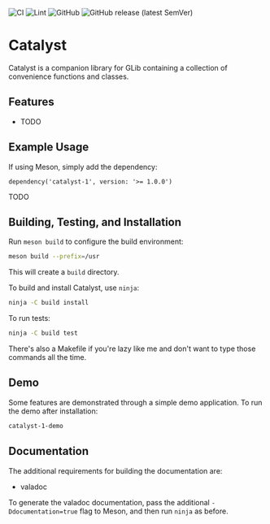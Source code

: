 ![CI](https://github.com/avojak/libcatalyst/actions/workflows/ci.yml/badge.svg)
![Lint](https://github.com/avojak/libcatalyst/actions/workflows/lint.yml/badge.svg)
![GitHub](https://img.shields.io/github/license/avojak/libcatalyst.svg?color=blue)
![GitHub release (latest SemVer)](https://img.shields.io/github/v/release/avojak/libcatalyst?sort=semver)

# Catalyst

Catalyst is a companion library for GLib containing a collection of convenience functions and classes.

## Features

- TODO

## Example Usage

If using Meson, simply add the dependency:

```meson
dependency('catalyst-1', version: '>= 1.0.0')
```

TODO

## Building, Testing, and Installation

Run `meson build` to configure the build environment:

```bash
meson build --prefix=/usr
```

This will create a `build` directory.

To build and install Catalyst, use `ninja`:

```bash
ninja -C build install
```

To run tests:

```bash
ninja -C build test
```

There's also a Makefile if you're lazy like me and don't want to type those commands all the time.

## Demo

Some features are demonstrated through a simple demo application. To run the demo after installation:

```bash
catalyst-1-demo
```

## Documentation

The additional requirements for building the documentation are:

- valadoc

To generate the valadoc documentation, pass the additional `-Ddocumentation=true` flag to Meson, and then run `ninja` as before.
